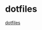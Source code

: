 # dotfiles

[dotfiles](https://docs.github.com/en/codespaces/customizing-your-codespace/personalizing-codespaces-for-your-account#dotfiles)
